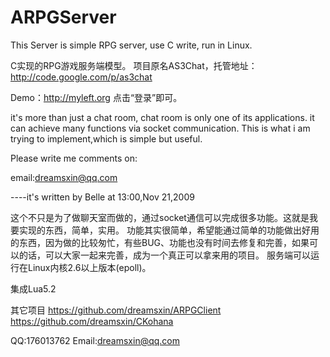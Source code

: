 ARPGServer
==========

This Server is simple RPG server, use C write, run in Linux.

C实现的RPG游戏服务端模型。 
项目原名AS3Chat，托管地址：http://code.google.com/p/as3chat

Demo：http://myleft.org 点击“登录”即可。

it's more than just a chat room, chat room is only one of its applications. 
it can achieve many functions via socket communication. 
This is what i am trying to implement,which is simple but useful.

Please write me comments on:

email:dreamsxin@qq.com

----it's written by Belle at 13:00,Nov 21,2009

这个不只是为了做聊天室而做的，通过socket通信可以完成很多功能。这就是我要实现的东西，简单，实用。
功能其实很简单，希望能通过简单的功能做出好用的东西，因为做的比较匆忙，有些BUG、功能也没有时间去修复和完善，如果可以的话，可以大家一起来完善，成为一个真正可以拿来用的项目。
服务端可以运行在Linux内核2.6以上版本(epoll)。

集成Lua5.2

其它项目
https://github.com/dreamsxin/ARPGClient
https://github.com/dreamsxin/CKohana

QQ:176013762
Email:dreamsxin@qq.com
